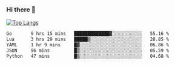 ### Hi there 👋

<!--
**3Xpl0it3r/3Xpl0it3r** is a ✨ _special_ ✨ repository because its `README.md` (this file) appears on your GitHub profile.

Here are some ideas to get you started:

- 🔭 I’m currently working on ...
- 🌱 I’m currently learning ...
- 👯 I’m looking to collaborate on ...
- 🤔 I’m looking for help with ...
- 💬 Ask me about ...
- 📫 How to reach me: ...
- 😄 Pronouns: ...
- ⚡ Fun fact: ...
-->


[![Top Langs](https://github-readme-stats.vercel.app/api/top-langs/?username=3Xpl0it3r&layout=compact)](https://github.com/3Xpl0it3r/3Xpl0it3r)

<!--START_SECTION:waka-->

```txt
Go       9 hrs 15 mins   █████████████▓░░░░░░░░░░░   55.16 %
Lua      3 hrs 29 mins   █████▒░░░░░░░░░░░░░░░░░░░   20.85 %
YAML     1 hr 9 mins     █▓░░░░░░░░░░░░░░░░░░░░░░░   06.86 %
JSON     56 mins         █▒░░░░░░░░░░░░░░░░░░░░░░░   05.59 %
Python   47 mins         █▒░░░░░░░░░░░░░░░░░░░░░░░   04.68 %
```

<!--END_SECTION:waka-->
